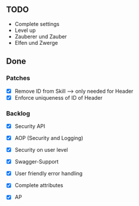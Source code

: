 ## TODO
- Complete settings 
- Level up
- Zauberer und Zauber
- Elfen und Zwerge

## Done
### Patches 
- [x] Remove ID from Skill --> only needed for Header
- [x] Enforce uniqueness of ID of Header

### Backlog
- [x] Security API
- [x] AOP (Security and Logging)
- [x] Security on user level
- [x] Swagger-Support
- [x] User friendly error handling
- [x] Complete attributes
- [x] AP

